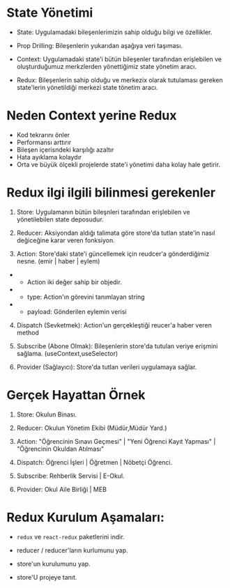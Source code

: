 # State Yönetimi

- State: Uygulamadaki bileşenlerimizin sahip olduğu bilgi ve özellikler.

- Prop Drilling: Bileşenlerin yukarıdan aşağıya veri taşıması.

- Context: Uygulamadaki state'i bütün bileşenler tarafından erişlebilen ve oluşturduğumuz merkzlerden yönettiğimiz state yönetim aracı.

- Redux: Bileşenlerin sahip olduğu ve merkezix olarak tutulaması gereken state'lerin yönetildiği merkezi state tönetim aracı.

# Neden Context yerine Redux

- Kod tekrarını önler
- Performansı arttırır
- Bileşen içerisndeki karşılığı azaltır
- Hata ayıklama kolaydır
- Orta ve büyük ölçekli projelerde state'i yönetimi daha kolay hale getirir.

# Redux ilgi ilgili bilinmesi gerekenler

1. Store: Uygulamanın bütün bileşnleri tarafından erişlebilen ve yönetilebilen state deposudur.

2. Reducer: Aksiyondan aldığı talimata göre store'da tutlan state'in nasıl değiceğine karar veren fonksiyon.

3. Action: Store'daki state'i güncellemek için reudcer'a gönderdiğimiz nesne. (emir | haber | eylem)

- - Action iki değer sahip bir objedir.
- - type: Action'ın görevini tanımlayan string
- - payload: Gönderilen eylemin verisi

4. Dispatch (Sevketmek): Action'un gerçekleştiği reucer'a haber veren method

5. Subscribe (Abone Olmak): Bileşenlerin store'da tutulan veriye erişmini sağlama.
   (useContext,useSelector)

6. Provider (Sağlayıcı): Store'da tutlan verileri uygulamaya sağlar.

# Gerçek Hayattan Örnek

1. Store: Okulun Binası.

2. Reducer: Okulun Yönetim Ekibi (Müdür,Müdür Yard.)

3. Action: "Öğrencinin Sınavı Geçmesi" | "Yeni Öğrenci Kayıt Yapması" | "Öğrencinin Okuldan Atılması"

4. Dispatch: Öğrenci İşleri | Öğretmen | Nöbetçi Öğrenci.

5. Subscribe: Rehberlik Servisi | E-Okul.

6. Provider: Okul Aile Birliği | MEB

# Redux Kurulum Aşamaları:

- `redux` ve `react-redux` paketlerini indir.

- reducer / reducer'ların kurlumunu yap.

- store'un kurulumunu yap.

- store'U projeye tanıt.
